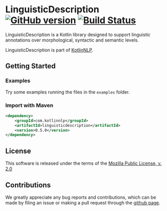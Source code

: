 # LinguisticDescription [![GitHub version](https://badge.fury.io/gh/KotlinNLP%2FLinguisticDescription.svg)](https://badge.fury.io/gh/KotlinNLP%2FLinguisticDescription) [![Build Status](https://travis-ci.org/KotlinNLP/LinguisticDescription.svg?branch=master)](https://travis-ci.org/KotlinNLP/LinguisticDescription)

LinguisticDescription is a Kotlin library designed to support linguistic annotations over morphological, syntactic and 
semantic levels. 

LinguisticDescription is part of [KotlinNLP](http://kotlinnlp.com/ "KotlinNLP").


## Getting Started

### Examples

Try some examples running the files in the `examples` folder.

### Import with Maven

```xml
<dependency>
    <groupId>com.kotlinnlp</groupId>
    <artifactId>linguisticdescription</artifactId>
    <version>0.5.0</version>
</dependency>
```


## License

This software is released under the terms of the 
[Mozilla Public License, v. 2.0](https://mozilla.org/MPL/2.0/ "Mozilla Public License, v. 2.0")


## Contributions

We greatly appreciate any bug reports and contributions, which can be made by filing an issue or making a pull 
request through the [github page](https://github.com/kotlinnlp/LinguisticDescription "LinguisticDescription on GitHub").
